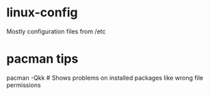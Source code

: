 # linux-config
Mostly configuration files from /etc

# pacman tips
pacman -Qkk # Shows problems on installed packages like wrong file permissions
